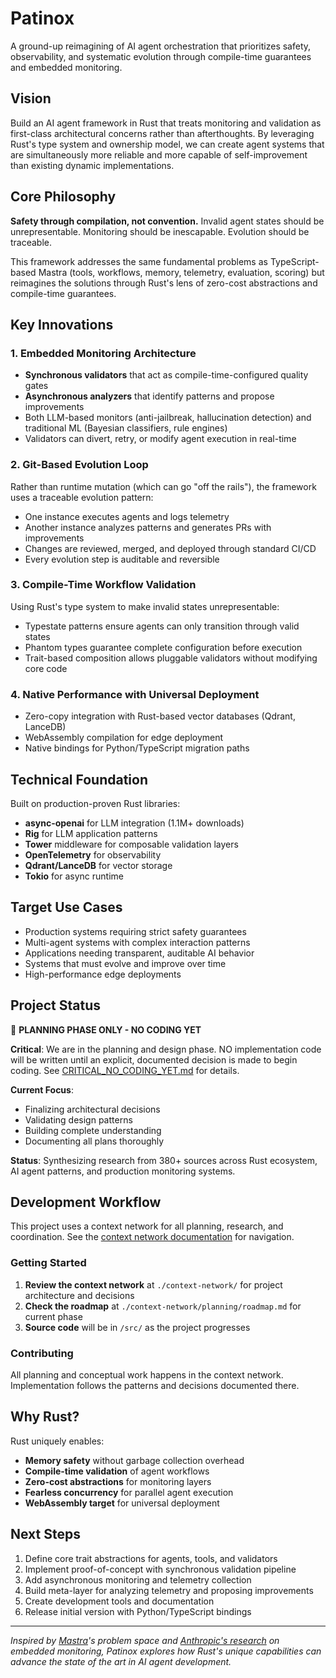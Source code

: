 # Patinox

A ground-up reimagining of AI agent orchestration that prioritizes safety, observability, and systematic evolution through compile-time guarantees and embedded monitoring.

## Vision

Build an AI agent framework in Rust that treats monitoring and validation as first-class architectural concerns rather than afterthoughts. By leveraging Rust's type system and ownership model, we can create agent systems that are simultaneously more reliable and more capable of self-improvement than existing dynamic implementations.

## Core Philosophy

**Safety through compilation, not convention.** Invalid agent states should be unrepresentable. Monitoring should be inescapable. Evolution should be traceable.

This framework addresses the same fundamental problems as TypeScript-based Mastra (tools, workflows, memory, telemetry, evaluation, scoring) but reimagines the solutions through Rust's lens of zero-cost abstractions and compile-time guarantees.

## Key Innovations

### 1. Embedded Monitoring Architecture
- **Synchronous validators** that act as compile-time-configured quality gates
- **Asynchronous analyzers** that identify patterns and propose improvements
- Both LLM-based monitors (anti-jailbreak, hallucination detection) and traditional ML (Bayesian classifiers, rule engines)
- Validators can divert, retry, or modify agent execution in real-time

### 2. Git-Based Evolution Loop
Rather than runtime mutation (which can go "off the rails"), the framework uses a traceable evolution pattern:
- One instance executes agents and logs telemetry
- Another instance analyzes patterns and generates PRs with improvements
- Changes are reviewed, merged, and deployed through standard CI/CD
- Every evolution step is auditable and reversible

### 3. Compile-Time Workflow Validation
Using Rust's type system to make invalid states unrepresentable:
- Typestate patterns ensure agents can only transition through valid states
- Phantom types guarantee complete configuration before execution
- Trait-based composition allows pluggable validators without modifying core code

### 4. Native Performance with Universal Deployment
- Zero-copy integration with Rust-based vector databases (Qdrant, LanceDB)
- WebAssembly compilation for edge deployment
- Native bindings for Python/TypeScript migration paths

## Technical Foundation

Built on production-proven Rust libraries:
- **async-openai** for LLM integration (1.1M+ downloads)
- **Rig** for LLM application patterns
- **Tower** middleware for composable validation layers
- **OpenTelemetry** for observability
- **Qdrant/LanceDB** for vector storage
- **Tokio** for async runtime

## Target Use Cases

- Production systems requiring strict safety guarantees
- Multi-agent systems with complex interaction patterns
- Applications needing transparent, auditable AI behavior
- Systems that must evolve and improve over time
- High-performance edge deployments

## Project Status

🛑 **PLANNING PHASE ONLY - NO CODING YET**

**Critical**: We are in the planning and design phase. NO implementation code will be written until an explicit, documented decision is made to begin coding. See [CRITICAL_NO_CODING_YET.md](./context-network/decisions/CRITICAL_NO_CODING_YET.md) for details.

**Current Focus**: 
- Finalizing architectural decisions
- Validating design patterns
- Building complete understanding
- Documenting all plans thoroughly

**Status**: Synthesizing research from 380+ sources across Rust ecosystem, AI agent patterns, and production monitoring systems.

## Development Workflow

This project uses a context network for all planning, research, and coordination. See the [context network documentation](./context-network/discovery.md) for navigation.

### Getting Started

1. **Review the context network** at `./context-network/` for project architecture and decisions
2. **Check the roadmap** at `./context-network/planning/roadmap.md` for current phase
3. **Source code** will be in `/src/` as the project progresses

### Contributing

All planning and conceptual work happens in the context network. Implementation follows the patterns and decisions documented there.

## Why Rust?

Rust uniquely enables:
- **Memory safety** without garbage collection overhead
- **Compile-time validation** of agent workflows
- **Zero-cost abstractions** for monitoring layers
- **Fearless concurrency** for parallel agent execution
- **WebAssembly target** for universal deployment

## Next Steps

1. Define core trait abstractions for agents, tools, and validators
2. Implement proof-of-concept with synchronous validation pipeline
3. Add asynchronous monitoring and telemetry collection
4. Build meta-layer for analyzing telemetry and proposing improvements
5. Create development tools and documentation
6. Release initial version with Python/TypeScript bindings

---

*Inspired by [Mastra](https://mastra.dev)'s problem space and [Anthropic's research](https://www.anthropic.com/engineering/multi-agent-research-system) on embedded monitoring, Patinox explores how Rust's unique capabilities can advance the state of the art in AI agent development.*